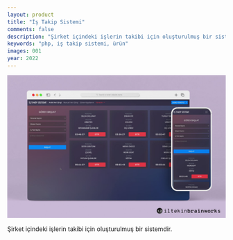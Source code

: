 ```yaml
---
layout: product
title: "İş Takip Sistemi"
comments: false
description: "Şirket içindeki işlerin takibi için oluşturulmuş bir sistemdir."
keywords: "php, iş takip sistemi, ürün"
images: 001
year: 2022
---
```


![001](/assets/images/products/001/001.jpg)

Şirket içindeki işlerin takibi için oluşturulmuş bir sistemdir.
